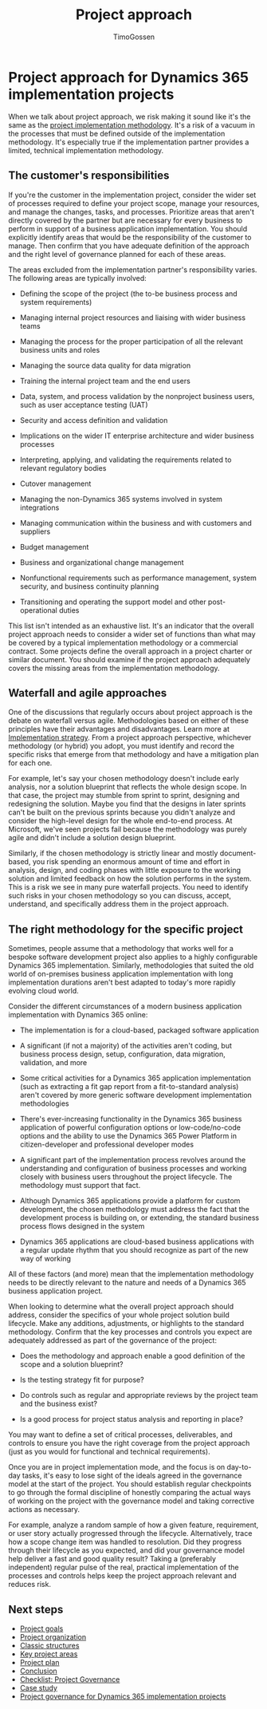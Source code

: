 ﻿---
title: Project approach 
description: Find best practices for how to approach an implementation project with Dynamics 365 apps.
author: TimoGossen
ms.author: timogoss
ms.date: 06/27/2023
ms.topic: conceptual
---
# Project approach for Dynamics 365 implementation projects

When we talk about project approach, we risk making it sound like it's the same as the [project implementation methodology](implementation-strategy-choose-methodology.md). It's a risk of a vacuum in the processes that must be defined outside of the implementation methodology. It's especially true if the implementation partner provides a limited, technical implementation methodology.  

## The customer's responsibilities

If you're the customer in the implementation project, consider the wider set of processes required to define your project scope, manage your resources, and manage the changes, tasks, and processes. Prioritize areas that aren't directly covered by the partner but are necessary for every business to perform in support of a business application implementation. You should explicitly identify areas that would be the responsibility of the customer to manage. Then confirm that you have adequate definition of the approach and the right level of governance planned for each of these areas.

The areas excluded from the implementation partner's responsibility varies. The following areas are typically involved:

- Defining the scope of the project (the to-be business process and system requirements)

- Managing internal project resources and liaising with wider business teams

- Managing the process for the proper participation of all the relevant business units and roles

- Managing the source data quality for data migration

- Training the internal project team and the end users

- Data, system, and process validation by the nonproject business users, such as user acceptance testing (UAT)

- Security and access definition and validation

- Implications on the wider IT enterprise architecture and wider business processes

- Interpreting, applying, and validating the requirements related to relevant regulatory bodies

- Cutover management

- Managing the non-Dynamics 365 systems involved in system integrations

- Managing communication within the business and with customers and suppliers

- Budget management

- Business and organizational change management

- Nonfunctional requirements such as performance management, system security, and business continuity planning

- Transitioning and operating the support model and other post-operational duties

This list isn't intended as an exhaustive list. It's an indicator that the overall project approach needs to consider a wider set of functions than what may be covered by a typical implementation methodology or a commercial contract. Some projects define the overall approach in a project charter or similar document. You should examine if the project approach adequately covers the missing areas from the implementation methodology.

## Waterfall and agile approaches

One of the discussions that regularly occurs about project approach is the debate on waterfall versus agile. Methodologies based on either of these principles have their advantages and disadvantages. Learn more at [Implementation strategy](implementation-strategy.md). From a project approach perspective, whichever methodology (or hybrid) you adopt, you must identify and record the specific risks that emerge from that methodology and have a mitigation plan for each one.

For example, let's say your chosen methodology doesn't include early analysis, nor a solution blueprint that reflects the whole design scope. In that case, the project may stumble from sprint to sprint, designing and redesigning the solution. Maybe you find that the designs in later sprints can't be built on the previous sprints because you didn't analyze and consider the high-level design for the whole end-to-end process. At Microsoft, we've seen projects fail because the methodology was purely agile and didn't include a solution design blueprint.

Similarly, if the chosen methodology is strictly linear and mostly document-based, you risk spending an enormous amount of time and effort in analysis, design, and coding phases with little exposure to the working solution and limited feedback on how the solution performs in the system. This is a risk we see in many pure waterfall projects. You need to identify such risks in your chosen methodology so you can discuss, accept, understand, and specifically address them in the project approach.

## The right methodology for the specific project

Sometimes, people assume that a methodology that works well for a bespoke software development project also applies to a highly configurable Dynamics 365 implementation. Similarly, methodologies that suited the old world of on-premises business application implementation with long implementation durations aren't best adapted to today's more rapidly evolving cloud world.  

Consider the different circumstances of a modern business application implementation with Dynamics 365 online:

- The implementation is for a cloud-based, packaged software application

- A significant (if not a majority) of the activities aren't coding, but business process design, setup, configuration, data migration, validation, and more

- Some critical activities for a Dynamics 365 application implementation (such as extracting a fit gap report from a fit-to-standard analysis) aren't covered by more generic software development implementation methodologies

- There's ever-increasing functionality in the Dynamics 365 business application of powerful configuration options or low-code/no-code options and the ability to use the Dynamics 365 Power Platform in citizen-developer and professional developer modes

- A significant part of the implementation process revolves around the understanding and configuration of business processes and working closely with business users throughout the project lifecycle. The methodology must support that fact.  

- Although Dynamics 365 applications provide a platform for custom development, the chosen methodology must address the fact that the development process is building on, or extending, the standard business process flows designed in the system

- Dynamics 365 applications are cloud-based business applications with a regular update rhythm that you should recognize as part of the new way of working

All of these factors (and more) mean that the implementation methodology needs to be directly relevant to the nature and needs of a Dynamics 365 business application project.

When looking to determine what the overall project approach should address, consider the specifics of your whole project solution build lifecycle. Make any additions, adjustments, or highlights to the standard methodology. Confirm that the key processes and controls you expect are adequately addressed as part of the governance of the project:

- Does the methodology and approach enable a good definition of the scope and a solution blueprint?

- Is the testing strategy fit for purpose?

- Do controls such as regular and appropriate reviews by the project team and the business exist?

- Is a good process for project status analysis and reporting in place?

You may want to define a set of critical processes, deliverables, and controls to ensure you have the right coverage from the project approach (just as you would for functional and technical requirements).

Once you are in project implementation mode, and the focus is on day-to-day tasks, it's easy to lose sight of the ideals agreed in the governance model at the start of the project. You should establish regular checkpoints to go through the formal discipline of honestly comparing the actual ways of working on the project with the governance model and taking corrective actions as necessary.

For example, analyze a random sample of how a given feature, requirement, or user story actually progressed through the lifecycle. Alternatively, trace how a scope change item was handled to resolution. Did they progress through their lifecycle as you expected, and did your governance model help deliver a fast and good quality result? Taking a (preferably independent) regular pulse of the real, practical implementation of the processes and controls helps keep the project approach relevant and reduces risk.

## Next steps

- [Project goals](project-governance-project-goals.md)  
- [Project organization](project-governance-project-organization.md)  
- [Classic structures](project-governance-classic-structures.md)  
- [Key project areas](project-governance-key-project-areas.md)  
- [Project plan](project-governance-project-plan.md)  
- [Conclusion](project-governance-conclusion.md)  
- [Checklist: Project Governance](project-governance-checklist.md)  
- [Case study](project-governance-case-study.md)  
- [Project governance for Dynamics 365 implementation projects](project-governance.md)  
